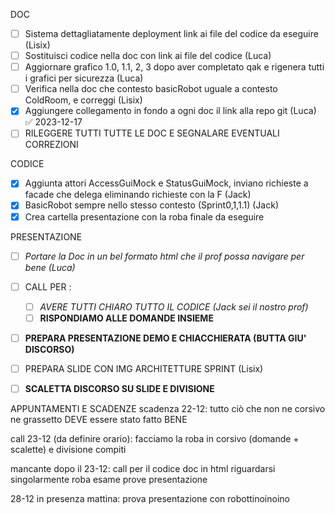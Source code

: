 DOC
- [ ] Sistema dettagliatamente deployment link ai file del codice da eseguire (Lisix)
- [ ] Sostituisci codice nella doc con link ai file del codice (Luca)
- [ ] Aggiornare grafico 1.0, 1.1, 2, 3 dopo aver completato qak e rigenera tutti i grafici per sicurezza (Luca)
- [ ] Verifica nella doc che contesto basicRobot uguale a contesto ColdRoom, e correggi (Lisix)
- [x] Aggiungere collegamento in fondo a ogni doc il link alla repo git (Luca) ✅ 2023-12-17
- [ ] RILEGGERE TUTTI TUTTE LE DOC E SEGNALARE EVENTUALI CORREZIONI

CODICE
- [x] Aggiunta attori AccessGuiMock e StatusGuiMock, inviano richieste a facade che delega eliminando richieste con la F (Jack)
- [x] BasicRobot sempre nello stesso contesto (Sprint0,1,1.1) (Jack)
- [x] Crea cartella presentazione con la roba finale da eseguire

PRESENTAZIONE
- [ ] *Portare la Doc in un bel formato html che il prof possa navigare per bene (Luca)* 
- [ ] CALL PER : 
	- [ ] *AVERE TUTTI CHIARO TUTTO IL CODICE (Jack sei il nostro prof)*
	- [ ] **RISPONDIAMO ALLE DOMANDE INSIEME**
- [ ] **PREPARA PRESENTAZIONE DEMO E CHIACCHIERATA (BUTTA GIU' DISCORSO)**
- [ ] PREPARA SLIDE CON IMG ARCHITETTURE SPRINT (Lisix)
- [ ] **SCALETTA DISCORSO SU SLIDE E DIVISIONE**


APPUNTAMENTI E SCADENZE
scadenza 22-12: 
tutto ciò che non ne corsivo ne grassetto DEVE essere stato fatto BENE

call 23-12 (da definire orario):
facciamo la roba in corsivo (domande + scalette) e divisione compiti

mancante dopo il 23-12: 
call per il codice
doc in html
riguardarsi singolarmente roba esame
prove presentazione

28-12 in presenza mattina: 
prova presentazione con robottinoinoino


